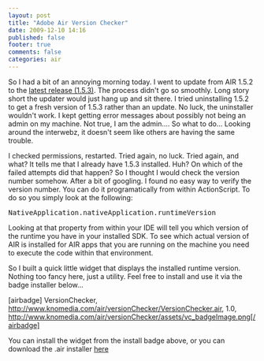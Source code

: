 ```yaml
---
layout: post
title: "Adobe Air Version Checker"
date: 2009-12-10 14:16
published: false
footer: true
comments: false
categories: air
---
```


So I had a bit of an annoying morning today.  I went to update from AIR 1.5.2 to the <a href='http://get.adobe.com/air/'>latest release (1.5.3)</a>.  The process didn't go so smoothly.  Long story short the updater would just hang up and sit there.  I tried uninstalling 1.5.2 to get a fresh version of 1.5.3 rather than an update.  No luck, the uninstaller wouldn't work.  I kept getting error messages about possibly not being an admin on my machine.  Not true, I am the admin....  So what to do...  Looking around the interwebz, it doesn't seem like others are having the same trouble.

I checked permissions, restarted.  Tried again, no luck.  Tried again, and what?  It tells me that I already have 1.5.3 installed.  Huh?  On which of the failed attempts did that happen?  So I thought I would check the version number somehow.  After a bit of googling.  I found no easy way to verify the version number.  You can do it programatically from within ActionScript.  To do so you simply look at the following:
<br/>

<pre lang="actionscript">
NativeApplication.nativeApplication.runtimeVersion
</pre>

Looking at that property from within your IDE will tell you which version of the runtime you have in your installed SDK.  To see which actual version of AIR is installed for AIR apps that you are running on the machine you need to execute the code within that environment.

So I built a quick little widget that displays the installed runtime version.  Nothing too fancy here, just a utility.  Feel free to install and use it via the badge installer below...

[airbadge] VersionChecker, http://www.knomedia.com/air/versionChecker/VersionChecker.air, 1.0, http://www.knomedia.com/air/versionChecker/assets/vc_badgeImage.png[/airbadge]

You can install the widget from the install badge above, or you can download the .air installer <a href="http://www.knomedia.com/air/versionChecker/VersionChecker.air">here</a>
